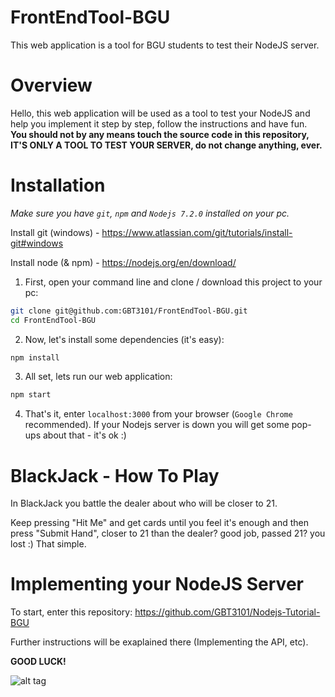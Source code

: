 # FrontEndTool-BGU
This web application is a tool for BGU students to test their NodeJS server.

# Overview

Hello, this web application will be used as a tool to test your NodeJS and help you implement it step by step, follow the instructions and have fun. **You should not by any means touch the source code in this repository, IT'S ONLY A TOOL TO TEST YOUR SERVER, do not change anything, ever.**

# Installation

*Make sure you have `git`, `npm` and `Nodejs 7.2.0` installed on your pc.*

Install git (windows) - https://www.atlassian.com/git/tutorials/install-git#windows

Install node (& npm) - https://nodejs.org/en/download/

1. First, open your command line and clone / download this project to your pc:

```sh
git clone git@github.com:GBT3101/FrontEndTool-BGU.git
cd FrontEndTool-BGU
```

2. Now, let's install some dependencies (it's easy):

```sh
npm install
```

3. All set, lets run our web application:

```sh
npm start
```

4. That's it, enter `localhost:3000` from your browser (`Google Chrome` recommended).
If your Nodejs server is down you will get some pop-ups about that - it's ok :)

# BlackJack - How To Play

In BlackJack you battle the dealer about who will be closer to 21.

Keep pressing "Hit Me" and get cards until you feel it's enough and then press "Submit Hand", closer to 21 than the dealer? good job, passed 21? you lost :) That simple.

# Implementing your NodeJS Server

To start, enter this repository: https://github.com/GBT3101/Nodejs-Tutorial-BGU

Further instructions will be exaplained there (Implementing the API, etc).

**GOOD LUCK!**

![alt tag](http://efdreams.com/data_images/dreams/blackjack/blackjack-05.jpg)
